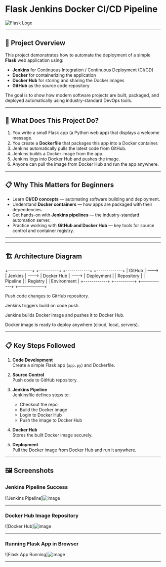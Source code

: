 # Flask Jenkins Docker CI/CD Pipeline

![Flask Logo](https://flask.palletsprojects.com/en/2.2.x/_images/flask-logo.png)

---

## 🚀 Project Overview

This project demonstrates how to automate the deployment of a simple **Flask** web application using:

- **Jenkins** for Continuous Integration / Continuous Deployment (CI/CD)
- **Docker** for containerizing the application
- **Docker Hub** for storing and sharing the Docker images
- **GitHub** as the source code repository

The goal is to show how modern software projects are built, packaged, and deployed automatically using industry-standard DevOps tools.

---

## 🧱 What Does This Project Do?

1. You write a small Flask app (a Python web app) that displays a welcome message.
2. You create a **Dockerfile** that packages this app into a Docker container.
3. Jenkins automatically pulls the latest code from GitHub.
4. Jenkins builds a Docker image from the app.
5. Jenkins logs into Docker Hub and pushes the image.
6. Anyone can pull the image from Docker Hub and run the app anywhere.

---

## 📋 Why This Matters for Beginners

- Learn **CI/CD concepts** — automating software building and deployment.
- Understand **Docker containers** — how apps are packaged with their dependencies.
- Get hands-on with **Jenkins pipelines** — the industry-standard automation server.
- Practice working with **GitHub and Docker Hub** — key tools for source control and container registry.

---
---

## 🏗️ Architecture Diagram

+------------+ +----------+ +------------+ +-------------+
| GitHub | ---> | Jenkins | ---> | Docker Hub | ---> | Deployment |
| Repository | | Pipeline | | Registry | | Environment |
+------------+ +----------+ +------------+ +-------------+

Push code changes to GitHub repository.

Jenkins triggers build on code push.

Jenkins builds Docker image and pushes it to Docker Hub.

Docker image is ready to deploy anywhere (cloud, local, servers).

---

## 📋 Key Steps Followed

1. **Code Development**  
   Create a simple Flask app (`app.py`) and Dockerfile.

2. **Source Control**  
   Push code to GitHub repository.

3. **Jenkins Pipeline**  
   Jenkinsfile defines steps to:
   - Checkout the repo
   - Build the Docker image
   - Login to Docker Hub
   - Push the image to Docker Hub

4. **Docker Hub**  
   Stores the built Docker image securely.

5. **Deployment**  
   Pull the Docker image from Docker Hub and run it anywhere.

---

## 🖼️ Screenshots

### Jenkins Pipeline Success

![Jenkins Pipeline]![image](https://github.com/user-attachments/assets/5f7477ab-17e9-41be-bbd8-e726a405f08c)


---

### Docker Hub Image Repository

![Docker Hub]![image](https://github.com/user-attachments/assets/a7860e45-4019-4d28-bec1-dc7d8b789ca3)


---

### Running Flask App in Browser

![Flask App Running]![image](https://github.com/user-attachments/assets/4f9bc65a-72b7-4819-9a0a-0eab7aaf35f9)


---
